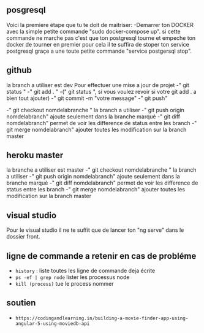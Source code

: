 ## posgresql

Voici la premiere étape que tu te doit de maitriser:
-Demarrer ton DOCKER avec la simple petite commande "sudo docker-compose up".
si cette commande ne marche pas c'est que ton postgresql tourne et empeche ton docker de tourner en premier
pour cela il te suffira de stoper ton service postgresql graçe a une toute petite commande "service postgersql stop".

## github

la branch a utiliser est dev
Pour effectuer une mise a jour de projet
-" git status "
-" git add . "
-(" git status ", si vous voulez revoir si votre git add . a bien tout ajouter)
-" git commit -m "votre message"
-" git push"

-" git checkout nomdelabranche " la branch a utiliser
-" git push origin nomdelabranch" ajoute seulement dans la branche marqué
-" git diff nomdelabranch" permet de voir les difference de status entre les branch
-" git merge nomdelabranch" ajouter toutes les modification sur la branch master

## heroku master

la branche a utiliser est master
-" git checkout nomdelabranche " la branch a utiliser
-" git push origin nomdelabranch" ajoute seulement dans la branche marqué
-" git diff nomdelabranch" permet de voir les difference de status entre les branch
-" git merge nomdelabranch" ajouter toutes les modification sur la branch master

## visual studio

Pour le visual studio il ne te suffit que de lancer ton "ng serve" dans le dossier front.

## ligne de commande a retenir en cas de probléme

- `history` : liste toutes les ligne de commande deja écrite
- `ps -ef | grep node` lister les processus node
- `kill (process)` tue le process nommer

## soutien
- `https://codingandlearning.in/building-a-movie-finder-app-using-angular-5-using-moviedb-api`